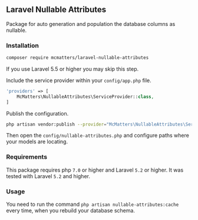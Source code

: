 ## Laravel Nullable Attributes

Package for auto generation and population the database columns as nullable.

### Installation

```bash
composer require mcmatters/laravel-nullable-attributes
```

If you use Laravel 5.5 or higher you may skip this step.

Include the service provider within your `config/app.php` file.

```php
'providers' => [
    McMatters\NullableAttributes\ServiceProvider::class,
]
```

Publish the configuration.

```bash
php artisan vendor:publish --provider="McMatters\NullableAttributes\ServiceProvider"
```

Then open the `config/nullable-attributes.php` and configure paths where your models are locating.

### Requirements

This package requires php `7.0` or higher and Laravel `5.2` or higher. It was tested with Laravel `5.2` and higher.

### Usage

You need to run the command `php artisan nullable-attributes:cache` every time, when you rebuild your database schema.
